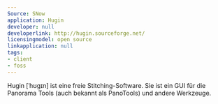 ```yaml
---
Source: SNow
application: Hugin
developer: null
developerlink: http://hugin.sourceforge.net/
licensingmodel: open source
linkapplication: null
tags:
- client
- foss
---
```

Hugin [ˈhʊɡɪn] ist eine freie Stitching-Software. Sie ist ein GUI für die Panorama Tools (auch bekannt als PanoTools) und andere Werkzeuge.
